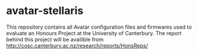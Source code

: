 # avatar-stellaris
This repository contains all Avatar configuration files and firmwares used to evaluate an Honours Project at the University of Canterbury. 
The report behind this project will be availible from http://cosc.canterbury.ac.nz/research/reports/HonsReps/
